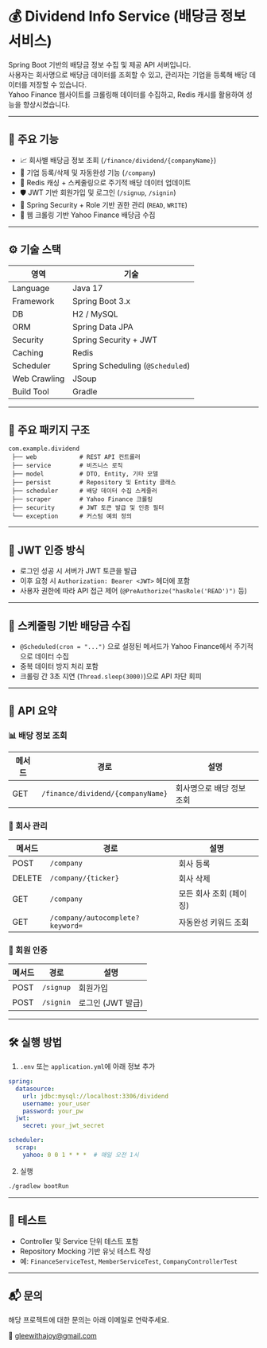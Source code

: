 # 💰 Dividend Info Service (배당금 정보 서비스)

Spring Boot 기반의 배당금 정보 수집 및 제공 API 서버입니다.  
사용자는 회사명으로 배당금 데이터를 조회할 수 있고, 관리자는 기업을 등록해 배당 데이터를 저장할 수 있습니다.  
Yahoo Finance 웹사이트를 크롤링해 데이터를 수집하고, Redis 캐시를 활용하여 성능을 향상시켰습니다.

---

## 🧩 주요 기능

- 📈 회사별 배당금 정보 조회 (`/finance/dividend/{companyName}`)
- 🏢 기업 등록/삭제 및 자동완성 기능 (`/company`)
- 🧠 Redis 캐싱 + 스케줄링으로 주기적 배당 데이터 업데이트
- 🛡️ JWT 기반 회원가입 및 로그인 (`/signup`, `/signin`)
- 🔐 Spring Security + Role 기반 권한 관리 (`READ`, `WRITE`)
- 🧪 웹 크롤링 기반 Yahoo Finance 배당금 수집

---

## ⚙️ 기술 스택

| 영역 | 기술 |
|------|------|
| Language | Java 17 |
| Framework | Spring Boot 3.x |
| DB | H2 / MySQL |
| ORM | Spring Data JPA |
| Security | Spring Security + JWT |
| Caching | Redis |
| Scheduler | Spring Scheduling (`@Scheduled`) |
| Web Crawling | JSoup |
| Build Tool | Gradle

---

## 📂 주요 패키지 구조

```plaintext
com.example.dividend
 ├── web            # REST API 컨트롤러
 ├── service        # 비즈니스 로직
 ├── model          # DTO, Entity, 기타 모델
 ├── persist        # Repository 및 Entity 클래스
 ├── scheduler      # 배당 데이터 수집 스케줄러
 ├── scraper        # Yahoo Finance 크롤링
 ├── security       # JWT 토큰 발급 및 인증 필터
 └── exception      # 커스텀 예외 정의
```

---

## 🔐 JWT 인증 방식

- 로그인 성공 시 서버가 JWT 토큰을 발급
- 이후 요청 시 `Authorization: Bearer <JWT>` 헤더에 포함
- 사용자 권한에 따라 API 접근 제어 (`@PreAuthorize("hasRole('READ')")` 등)

---

## 🧪 스케줄링 기반 배당금 수집

- `@Scheduled(cron = "...")` 으로 설정된 메서드가 Yahoo Finance에서 주기적으로 데이터 수집
- 중복 데이터 방지 처리 포함
- 크롤링 간 3초 지연 (`Thread.sleep(3000)`)으로 API 차단 회피

---

## 🚀 API 요약

### 📊 배당 정보 조회

| 메서드 | 경로 | 설명 |
|--------|------|------|
| GET | `/finance/dividend/{companyName}` | 회사명으로 배당 정보 조회 |

### 🏢 회사 관리

| 메서드 | 경로 | 설명 |
|--------|------|------|
| POST | `/company` | 회사 등록 |
| DELETE | `/company/{ticker}` | 회사 삭제 |
| GET | `/company` | 모든 회사 조회 (페이징) |
| GET | `/company/autocomplete?keyword=` | 자동완성 키워드 조회 |

### 👤 회원 인증

| 메서드 | 경로 | 설명 |
|--------|------|------|
| POST | `/signup` | 회원가입 |
| POST | `/signin` | 로그인 (JWT 발급) |

---

## 🛠️ 실행 방법

1. `.env` 또는 `application.yml`에 아래 정보 추가

```yaml
spring:
  datasource:
    url: jdbc:mysql://localhost:3306/dividend
    username: your_user
    password: your_pw
  jwt:
    secret: your_jwt_secret

scheduler:
  scrap:
    yahoo: 0 0 1 * * *  # 매일 오전 1시
```

2. 실행

```bash
./gradlew bootRun
```

---

## 🧪 테스트

- Controller 및 Service 단위 테스트 포함
- Repository Mocking 기반 유닛 테스트 작성
- 예: `FinanceServiceTest`, `MemberServiceTest`, `CompanyControllerTest`

---

## 📬 문의

해당 프로젝트에 대한 문의는 아래 이메일로 연락주세요.

📧 gleewithajoy@gmail.com
```
